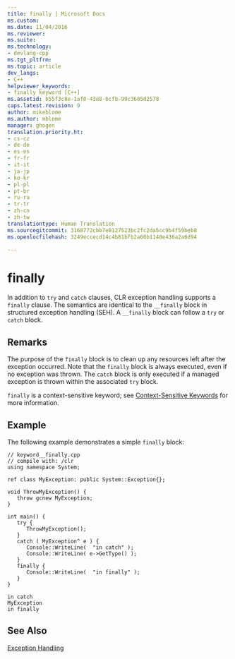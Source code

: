 ```yaml
---
title: finally | Microsoft Docs
ms.custom: 
ms.date: 11/04/2016
ms.reviewer: 
ms.suite: 
ms.technology:
- devlang-cpp
ms.tgt_pltfrm: 
ms.topic: article
dev_langs:
- C++
helpviewer_keywords:
- finally keyword [C++]
ms.assetid: b55f3c8e-1af0-43e8-bcfb-99c3685d2578
caps.latest.revision: 9
author: mikeblome
ms.author: mblome
manager: ghogen
translation.priority.ht:
- cs-cz
- de-de
- es-es
- fr-fr
- it-it
- ja-jp
- ko-kr
- pl-pl
- pt-br
- ru-ru
- tr-tr
- zh-cn
- zh-tw
translationtype: Human Translation
ms.sourcegitcommit: 3168772cbb7e8127523bc2fc2da5cc9b4f59beb8
ms.openlocfilehash: 3249eccecd14c4b81bfb2a60b1148e436a2a6d94

---
```

# finally
In addition to `try` and `catch` clauses, CLR exception handling supports a `finally` clause. The semantics are identical to the `__finally` block in structured exception handling (SEH). A `__finally` block can follow a `try` or `catch` block.  
  
## Remarks  
 The purpose of the `finally` block is to clean up any resources left after the exception occurred. Note that the `finally` block is always executed, even if no exception was thrown. The `catch` block is only executed if a managed exception is thrown within the associated `try` block.  
  
 `finally` is a context-sensitive keyword; see [Context-Sensitive Keywords](../windows/context-sensitive-keywords-cpp-component-extensions.md) for more information.  
  
## Example  
 The following example demonstrates a simple `finally` block:  
  
```  
// keyword__finally.cpp  
// compile with: /clr  
using namespace System;  
  
ref class MyException: public System::Exception{};  
  
void ThrowMyException() {  
   throw gcnew MyException;  
}  
  
int main() {  
   try {  
      ThrowMyException();  
   }  
   catch ( MyException^ e ) {  
      Console::WriteLine(  "in catch" );  
      Console::WriteLine( e->GetType() );  
   }  
   finally {  
      Console::WriteLine(  "in finally" );  
   }  
}  
```  
  
```Output  
in catch  
MyException  
in finally  
```  
  
## See Also  
 [Exception Handling](../windows/exception-handling-cpp-component-extensions.md)


<!--HONumber=Jan17_HO2-->


